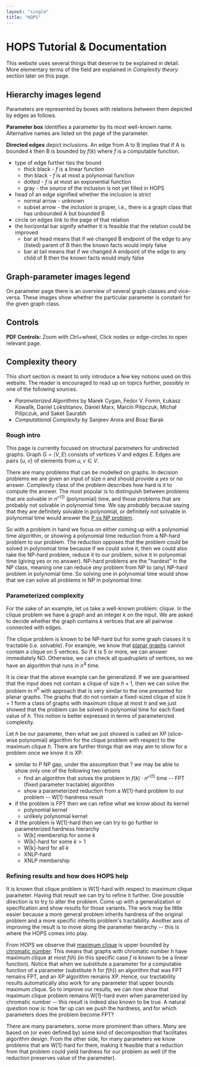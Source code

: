 ```yaml
---
layout: "single"
title: "HOPS"
---
```


# HOPS Tutorial & Documentation

This website uses several things that deserve to be explained in detail.
More elementary terms of the field are explained in *Complexity theory* section later on this page.

## Hierarchy images legend

Parameters are represented by boxes with relations between them depicted by edges as follows.

**Parameter box** identifies a parameter by its most well-known name.
Alternative names are listed on the page of the parameter.

**Directed edges** depict inclusions.
An edge from A to B implies that if A is bounded $k$ then B is bounded by $f(k)$ where $f$ is a computable function.

* type of edge further ties the bound
    * thick black - $f$ is a linear function
    * thin black - $f$ is at most a polynomial function
    * dotted - $f$ is at most an exponential function
    * gray - the source of the inclusion is not yet filled in HOPS
* head of an edge signified whether the inclusion is strict
    * normal arrow - unknown
    * subset arrow - the inclusion is proper, i.e., there is a graph class that has unbounded A but bounded B
* circle on edges link to the page of that relation
* the horizontal bar signify whether it is feasible that the relation could be improved
    * bar at head means that if we changed B endpoint of the edge to any (listed) parent of B then the known facts would imply false
    * bar at tail means that if we changed A endpoint of the edge to any child of B then the known facts would imply false

## Graph-parameter images legend

On parameter page there is an overview of several graph classes and vice-versa.
These images show whether the particular parameter is constant for the given graph class.

## Controls

**PDF Controls:**
Zoom with Ctrl+wheel, Click nodes or edge-circles to open relevant page.

## Complexity theory

This short section is meant to only introduce a few key notions used on this website.
The reader is encouraged to read up on topics further, possibly in one of the following sources.

* *Parameterized Algorithms* by Marek Cygan, Fedor V. Fomin, Łukasz Kowalik, Daniel Lokshtanov, Dániel Marx, Marcin Pilipczuk, Michał Pilipczuk, and Saket Saurabh
* *Computational Complexity* by Sanjeev Arora and Boaz Barak

### Rough intro

This page is currently focused on structural parameters for undirected graphs.
Graph $G=(V,E)$ consists of vertices $V$ and edges $E$.
Edges are pairs $\{u,v\}$ of elements from $u,v \in V$.

There are many problems that can be modelled on graphs.
In decision problems we are given an input of size $n$ and should provide a *yes* or *no* answer.
Complexity class of the problem describes how hard is it to compute the answer.
The most popular is to distinguish between problems that are solvable in $n^{\mathcal O(1)}$ (polynomial) time, and those problems that are probably not solvable in polynomial time.
We say *probably* because saying that they are definitely solvable in polynomial, or definitely not solvable in polynomial time would answer the [P vs NP problem](https://en.wikipedia.org/wiki/P_versus_NP_problem).

So with a problem in hand we focus on either coming up with a polynomial time algorithm, or showing a polynomial time reduction from a NP-hard problem to our problem.
The reduction opposes that the problem could be solved in polynomial time because if we could solve it, then we could also take the NP-hard problem, reduce it to our problem, solve it in polynomial time (giving yes or no answer).
NP-hard problems are the "hardest" in the NP class, meaning one can reduce *any* problem from NP to (any) NP-hard problem in polynomial time.
So solving one in polynomial time would show that we can solve all problems in NP in polynomial time.

### Parameterized complexity

For the sake of an example, let us take a well-known problem: clique.
In the clique problem we have a graph and an integer $k$ on the input.
We are asked to decide whether the graph contains $k$ vertices that are all pairwise connected with edges.

The clique problem is known to be NP-hard but for some graph classes it is tractable (i.e. solvable).
For example, we know that [planar graphs](https://en.wikipedia.org/wiki/Planar_graph) cannot contain a clique on 5 vertices.
So if $k$ is 5 or more, we can answer immediately NO.
Otherwise, we can check all quadruplets of vertices, so we have an algorithm that runs in $n^4$ time.

It is clear that the above example can be generalized.
If we are guaranteed that the input does not contain a clique of size $h+1$, then we can solve the problem in $n^h$ with approach that is very similar to the one presented for planar graphs.
The graphs that do not contain a fixed-sized clique of size $h+1$ form a class of graphs with maximum clique at most $h$ and we just showed that the problem can be solved in polynomial time for each fixed value of $h$.
This notion is better expressed in terms of parameterized complexity.

Let $h$ be our parameter, then what we just showed is called an XP (slice-wise polynomial) algorithm for the clique problem with respect to the maximum clique $h$.
There are further things that we may aim to show for a problem once we know it is XP.

* similar to P NP gap, under the assumption that ? we may be able to show only one of the following two options
    * find an algorithm that solves the problem in $f(k) \cdot n^{\mathcal O(1)}$ time -- FPT (fixed parameter tractable) algorithm
    * show a parameterized reduction from a W[1]-hard problem to our problem -- W[1]-hardness result
* if the problem is FPT then we can refine what we know about its kernel
    * polynomial kernel
    * unlikely polynomial kernel
* if the problem is W[1]-hard then we can try to go further in parameterized hardness hierarchy
    * W[k] membership for some $k$
    * W[k]-hard for some $k > 1$
    * W[k]-hard for all $k$
    * XNLP-hard
    * XNLP membership

### Refining results and how does HOPS help

It is known that clique problem is W[1]-hard with respect to maximum clique parameter.
Having that result we can try to refine it further.
One possible direction is to try to alter the problem.
Come up with a generalization or specification and show results for those variants.
The work may be little easier because a more general problem inherits hardness of the original problem and a more specific inherits problem's tractability.
Another axis of improving the result is to move along the parameter hierarchy -- this is where the HOPS comes into play.

From HOPS we observe that [maximum clique](../html/q7zHeT/) is upper bounded by [chromatic number](../html/w7MmyW/).
This means that graphs with chromatic number $h$ have maximum clique at most $f(h)$ (in this specific case $f$ is known to be a linear function).
Notice that when we substitute a parameter for a computable function of a parameter (substitute $h$ for $f(h)$) an algorithm that was FPT remains FPT, and an XP algorithm remains XP.
Hence, our tractability results automatically also work for any parameter that upper bounds maximum clique.
So to improve our results, we can now show that maximum clique problem remains W[1]-hard even when parameterized by chromatic number -- this result is indeed also known to be true.
A natural question now is: how far up can we push the hardness, and for which parameters does the problem become FPT?

There are many parameters, some more prominent than others.
Many are based on (or even defined by) some kind of decomposition that facilitates algorithm design.
From the other side, for many parameters we know problems that are W[1]-hard for them, making it feasible that a reduction from that problem could yield hardness for our problem as well (if the reduction preserves value of the parameter).
